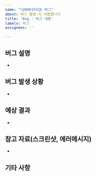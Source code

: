 ```yaml
---
name: "\U0001F41E 버그"
about: 버그 발생 시 사용합니다
title: 'Bug : 버그 내용'
labels: 버그
assignees: ''

---
```


## 버그 설명
<!-- 어떤 버그인지 간결하게 설명해주세요-->
- 

## 버그 발생 상황
<!-- 버그를 어떤 상황에서 확인할 수 있나요-->
- 

## 예상 결과
<!-- 예상했던 정상적인 결과가 어떤 것이었는지 설명해주세요-->
- 

## 참고 자료(스크린샷, 에러메시지) 
<!-- responsive viewer로 스크린샷 부탁드려요^^ -->
- 

## 기타 사항
